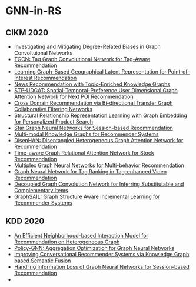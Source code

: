 # GNN-in-RS



## CIKM 2020

* Investigating and Mitigating Degree-Related Biases in Graph Convoltuional Networks
* [TGCN: Tag Graph Convolutional Network for Tag-Aware Recommendation](https://dl.acm.org/doi/10.1145/3340531.3411927)
* [Learning Graph-Based Geographical Latent Representation for Point-of-Interest Recommendation](https://dl.acm.org/doi/pdf/10.1145/3340531.3411905)
* [News Recommendation with Topic-Enriched Knowledge Graphs](https://dl.acm.org/doi/pdf/10.1145/3340531.3411932)
* [STP-UDGAT: Spatial-Temporal-Preference User Dimensional Graph Attention Network for Next POI Recommendation](https://dl.acm.org/doi/10.1145/3340531.3411876)
* [Cross Domain Recommendation via Bi-directional Transfer Graph Collaborative Filtering Networks](https://dl.acm.org/doi/10.1145/3340531.3412012)
* [Structural Relationship Representation Learning with Graph Embedding for Personalized Product Search](https://dl.acm.org/doi/10.1145/3340531.3411936)
* [Star Graph Neural Networks for Session-based Recommendation](https://dl.acm.org/doi/10.1145/3340531.3412014)
* [Multi-modal Knowledge Graphs for Recommender Systems](https://dl.acm.org/doi/10.1145/3340531.3411947)
* [DisenHAN: Disentangled Heterogeneous Graph Attention Network for Recommendation](https://dl.acm.org/doi/10.1145/3340531.3411996)
* [Time-aware Graph Relational Attention Network for Stock Recommendation](https://dl.acm.org/doi/10.1145/3340531.3412160)
* [Multiplex Graph Neural Networks for Multi-behavior Recommendation](https://dl.acm.org/doi/10.1145/3340531.3412119)
* [Graph Neural Network for Tag Ranking in Tag-enhanced Video Recommendation](https://dl.acm.org/doi/10.1145/3340531.3416021)
* [Decoupled Graph Convolution Network for Inferring Substitutable and Complementary Items](https://dl.acm.org/doi/10.1145/3340531.3412695)
* [GraphSAIL: Graph Structure Aware Incremental Learning for Recommender Systems](https://dl.acm.org/doi/10.1145/3340531.3412754)


## KDD 2020
* [An Efficient Neighborhood-based Interaction Model for Recommendation on Heterogeneous Graph](https://dl.acm.org/doi/10.1145/3394486.3403050)
* [Policy-GNN: Aggregation Optimization for Graph Neural Networks](https://dl.acm.org/doi/10.1145/3394486.3403088)
* [Improving Conversational Recommender Systems via Knowledge Graph based Semantic Fusion](https://dl.acm.org/doi/10.1145/3394486.3403143)
* [Handling Information Loss of Graph Neural Networks for Session-based Recommendation](https://dl.acm.org/doi/10.1145/3394486.3403170)
* 